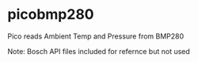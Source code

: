 # picobmp280
Pico reads Ambient Temp and Pressure from BMP280

Note: Bosch API files included for refernce but not used
